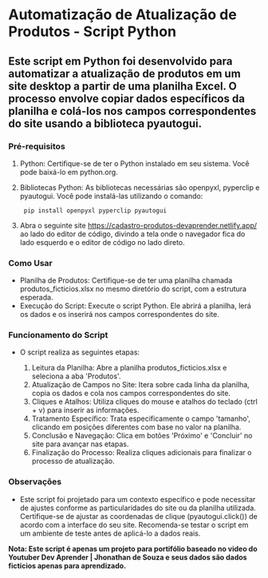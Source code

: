 # Automatização de Atualização de Produtos - Script Python



## Este script em Python foi desenvolvido para automatizar a atualização de produtos em um site desktop a partir de uma planilha Excel. O processo envolve copiar dados específicos da planilha e colá-los nos campos correspondentes do site usando a biblioteca pyautogui.




### Pré-requisitos

 1. Python: Certifique-se de ter o Python instalado em seu sistema. Você pode baixá-lo em python.org.
 2. Bibliotecas Python: As bibliotecas necessárias são openpyxl, pyperclip e pyautogui. Você pode instalá-las utilizando o comando:

    
      ``` pip install openpyxl pyperclip pyautogui```
 3. Abra o seguinte site <https://cadastro-produtos-devaprender.netlify.app/> ao lado do editor de código, divindo a tela onde o navegador fica do lado esquerdo e o editor de código no lado direto.

### Como Usar

 - Planilha de Produtos: Certifique-se de ter uma planilha chamada produtos_ficticios.xlsx no mesmo diretório do script, com a estrutura esperada.
 - Execução do Script: Execute o script Python. Ele abrirá a planilha, lerá os dados e os inserirá nos campos correspondentes do site.

### Funcionamento do Script

- O script realiza as seguintes etapas:

    1. Leitura da Planilha: Abre a planilha produtos_ficticios.xlsx e seleciona a aba 'Produtos'.
    2. Atualização de Campos no Site: Itera sobre cada linha da planilha, copia os dados e cola nos campos correspondentes do site.
    3. Cliques e Atalhos: Utiliza cliques do mouse e atalhos do teclado (ctrl + v) para inserir as informações.
    4. Tratamento Específico: Trata especificamente o campo 'tamanho', clicando em posições diferentes com base no valor na planilha.
    5. Conclusão e Navegação: Clica em botões 'Próximo' e 'Concluir' no site para avançar nas etapas.
    6. Finalização do Processo: Realiza cliques adicionais para finalizar o processo de atualização.

### Observações

- Este script foi projetado para um contexto específico e pode necessitar de ajustes conforme as particularidades do site ou da planilha utilizada.
    Certifique-se de ajustar as coordenadas de clique (pyautogui.click()) de acordo com a interface do seu site.
    Recomenda-se testar o script em um ambiente de teste antes de aplicá-lo a dados reais.

 **Nota: Este script é apenas um projeto para portifólio baseado no video do Youtuber Dev Aprender | Jhonathan de Souza e seus dados são dados fictícios apenas para aprendizado.**
